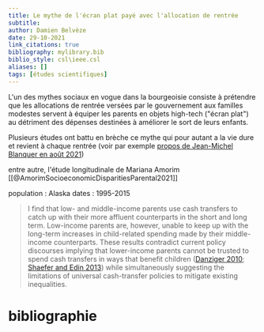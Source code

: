 ```yaml
---
title: Le mythe de l'écran plat payé avec l'allocation de rentrée
subtitle:
author: Damien Belvèze
date: 29-10-2021
link_citations: true
bibliography: mylibrary.bib
biblio_style: csl\ieee.csl
aliases: []
tags: [études scientifiques]
---
```


L'un des mythes sociaux en vogue dans la bourgeoisie consiste à prétendre que les allocations de rentrée versées par le gouvernement aux familles modestes servent à équiper les parents en objets high-tech ("écran plat") au détriment des dépenses destinées à améliorer le sort de leurs enfants. 

Plusieurs études ont battu en brèche ce mythe qui pour autant a la vie dure et revient à chaque rentrée (voir par exemple [propos de Jean-Michel Blanquer en août 2021](https://www.liberation.fr/politique/la-desinformation-de-rentree-de-blanquer-20210830_EAV4ZLH42NEEXNLKWFZAIDEFAQ/?utm_medium=Social&utm_source=Twitter&xtor=CS7-51-#Echobox=1630321018))

entre autre, l'étude longitudinale de Mariana Amorim [[@AmorimSocioeconomicDisparitiesParental2021]]

population : Alaska
dates : 1995-2015

>I find that low- and middle-income parents use cash transfers to catch up with their more affluent counterparts in the short and long term. Low-income parents are, however, unable to keep up with the long-term increases in child-related spending made by their middle-income counterparts. These results contradict current policy discourses implying that lower-income parents cannot be trusted to spend cash transfers in ways that benefit children ([Danziger 2010](javascript:;); [Shaefer and Edin 2013](javascript:;)) while simultaneously suggesting the limitations of universal cash-transfer policies to mitigate existing inequalities.





# bibliographie

